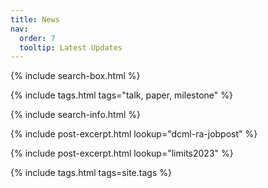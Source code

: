 ```yaml
---
title: News
nav:
  order: 7
  tooltip: Latest Updates
---
```


{% include search-box.html %}

<!-- select tags -->
{% include tags.html tags="talk, paper, milestone" %}

{% include search-info.html %}

{%
  include post-excerpt.html
  lookup="dcml-ra-jobpost"
%}

{%
  include post-excerpt.html
  lookup="limits2023"
%}

<!-- all tags -->
{% include tags.html tags=site.tags %}